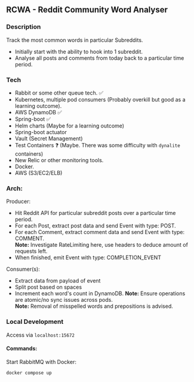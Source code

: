 ## RCWA - Reddit Community Word Analyser

### Description
Track the most common words in particular Subreddits.
 - Initially start with the ability to hook into 1 subreddit.
 - Analyse all posts and comments from today back to a particular time period.

### Tech
- Rabbit or some other queue tech. ✅
- Kubernetes, multiple pod consumers (Probably overkill but good as a learning outcome).
- AWS DynamoDB ✅ 
- Spring-boot ✅
- Helm charts (Maybe for a learning outcome)
- Spring-boot actuator
- Vault (Secret Management)
- Test Containers ❓ (Maybe. There was some difficulty with `dynalite` containers)
- New Relic or other monitoring tools.
- Docker.
- AWS (S3/EC2/ELB)

### Arch:

Producer:
- Hit Reddit API for particular subreddit posts over a particular time period.
- For each Post, extract post data and send Event with type: POST.
- For each Comment, extract comment data and send Event with type: COMMENT.  
**Note:** Investigate RateLimiting here, use headers to deduce amount of requests left.  
- When finished, emit Event with type: COMPLETION_EVENT

Consumer(s):
- Extract data from payload of event
- Split post based on spaces
- Increment each word's count in DynamoDB.
**Note:** Ensure operations are atomic/no sync issues across pods.  
**Note:** Removal of misspelled words and prepositions is advised.

### Local Development
Access via `localhost:15672`

#### Commands:

Start RabbitMQ with Docker:
```
docker compose up
```
